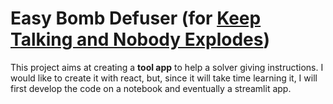# Easy Bomb Defuser (for [Keep Talking and Nobody Explodes](https://keeptalkinggame.com/))

This project aims at creating a **tool app** to help a solver giving instructions.
I would like to create it with react, but, since it will take time learning it, I will first develop the code on a notebook and eventually a streamlit app.
